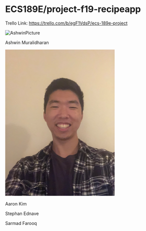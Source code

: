 # ECS189E/project-f19-recipeapp 

Trello Link: https://trello.com/b/egF1VdsP/ecs-189e-project



![AshwinPicture](https://user-images.githubusercontent.com/20465283/68833227-d00afa80-0667-11ea-89fa-b5f6e9f20d25.jpg)
    
Ashwin Muralidharan

<p>
  <img src="https://raw.githubusercontent.com/aakim-git/PDFs/master/Forward.jpg" width="350" title="hover text">
</p>

Aaron Kim


Stephan Ednave

Sarmad Farooq
